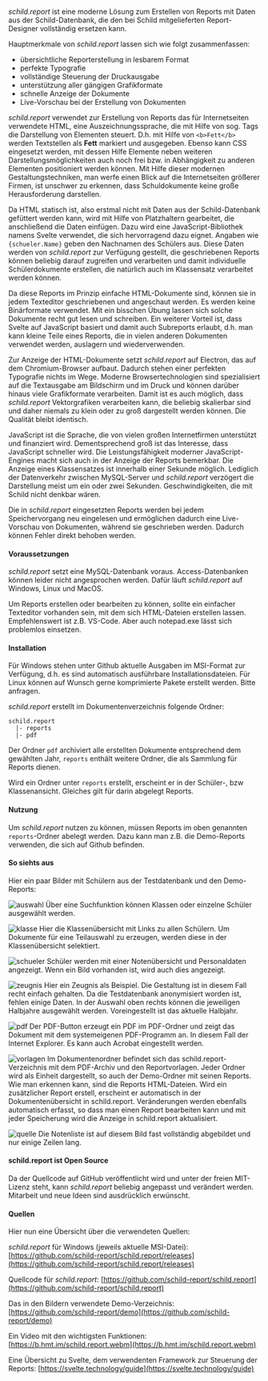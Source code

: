 _schild.report_ ist eine moderne Lösung zum Erstellen von Reports mit Daten
aus der Schild-Datenbank, die den bei Schild mitgelieferten Report-Designer
vollständig ersetzen kann.

Hauptmerkmale von _schild.report_ lassen sich wie folgt zusammenfassen:

* übersichtliche Reporterstellung in lesbarem Format
* perfekte Typografie
* vollständige Steuerung der Druckausgabe
* unterstützung aller gängigen Grafikformate
* schnelle Anzeige der Dokumente
* Live-Vorschau bei der Erstellung von Dokumenten

_schild.report_ verwendet zur Erstellung von Reports das für Internetseiten
verwendete HTML, eine Auszeichnungssprache, die mit Hilfe von sog. Tags
die Darstellung von Elementen steuert. D.h. mit Hilfe von `<b>Fett</b>`
werden Textstellen als **Fett** markiert und ausgegeben. Ebenso kann CSS
eingesetzt werden, mit dessen Hilfe Elemente neben weiteren
Darstellungsmöglichkeiten auch noch frei bzw. in Abhängigkeit zu anderen
Elementen positioniert werden können. Mit Hilfe dieser modernen
Gestaltungstechniken, man werfe einen Blick auf die Internetseiten
größerer Firmen, ist unschwer zu erkennen, dass Schuldokumente keine
große Herausforderung darstellen.

Da HTML statisch ist, also erstmal nicht mit Daten aus der
Schild-Datenbank gefüttert werden kann, wird mit Hilfe von Platzhaltern
gearbeitet, die anschließend die Daten einfügen. Dazu wird eine
JavaScript-Bibliothek namens Svelte verwendet, die sich hervorragend
dazu eignet. Angaben wie `{schueler.Name}` geben den Nachnamen des
Schülers aus. Diese Daten werden von _schild.report_ zur Verfügung gestellt, die
geschriebenen Reports können beliebig darauf zugreifen und verarbeiten
und damit individuelle Schülerdokumente erstellen, die natürlich auch im
Klassensatz verarbeitet werden können.

Da diese Reports im Prinzip einfache HTML-Dokumente sind, können sie in
jedem Texteditor geschriebenen und angeschaut werden. Es werden keine
Binärformate verwendet. Mit ein bisschen Übung lassen sich solche
Dokumente recht gut lesen und schreiben. Ein weiterer Vorteil ist, dass
Svelte auf JavaScript basiert und damit auch Subreports erlaubt, d.h.
man kann kleine Teile eines Reports, die in vielen anderen Dokumenten
verwendet werden, auslagern und wiederverwenden.

Zur Anzeige der HTML-Dokumente setzt _schild.report_ auf Electron, das auf dem
Chromium-Browser aufbaut. Dadurch stehen einer perfekten Typografie
nichts im Wege. Moderne Browsertechnologien sind spezialisiert auf die
Textausgabe am Bildschirm und im Druck und können darüber hinaus viele
Grafikformate verarbeiten. Damit ist es auch möglich, dass _schild.report_
Vektorgrafiken verarbeiten kann, die beliebig skalierbar sind und daher
niemals zu klein oder zu groß dargestellt werden können. Die Qualität
bleibt identisch.

JavaScript ist die Sprache, die von vielen großen Internetfirmen
unterstützt und finanziert wird. Dementsprechend groß ist das Interesse,
dass JavaScript schneller wird. Die Leistungsfähigkeit moderner
JavaScript-Engines macht sich auch in der Anzeige der Reports bemerkbar.
Die Anzeige eines Klassensatzes ist innerhalb einer Sekunde möglich.
Lediglich der Datenverkehr zwischen MySQL-Server und _schild.report_ verzögert die
Darstellung meist um ein oder zwei Sekunden. Geschwindigkeiten, die mit
Schild nicht denkbar wären.

Die in _schild.report_ eingesetzten Reports werden bei jedem Speichervorgang
neu eingelesen und ermöglichen dadurch eine Live-Vorschau von Dokumenten,
während sie geschrieben werden. Dadurch können Fehler direkt behoben werden.

#### Voraussetzungen
_schild.report_ setzt eine MySQL-Datenbank voraus. Access-Datenbanken können
leider nicht angesprochen werden. Dafür läuft _schild.report_ auf Windows, Linux
und MacOS.

Um Reports erstellen oder bearbeiten zu können, sollte ein einfacher Texteditor
vorhanden sein, mit dem sich HTML-Dateien erstellen lassen. Empfehlenswert ist
z.B. VS-Code. Aber auch notepad.exe lässt sich problemlos einsetzen.

#### Installation
Für Windows stehen unter Github aktuelle Ausgaben im MSI-Format zur Verfügung,
d.h. es sind automatisch ausführbare Installationsdateien. Für Linux können auf
Wunsch gerne komprimierte Pakete erstellt werden. Bitte anfragen.

_schild.report_ erstellt im Dokumentenverzeichnis folgende Ordner:

    schild.report
      |- reports
      |- pdf

Der Ordner `pdf` archiviert alle erstellten Dokumente entsprechend dem gewählten
Jahr, `reports` enthält weitere Ordner, die als Sammlung für Reports dienen.

Wird ein Ordner unter `reports` erstellt, erscheint er in der Schüler-, bzw
Klassenansicht. Gleiches gilt für darin abgelegt Reports.

#### Nutzung
Um _schild.report_ nutzen zu können, müssen Reports im oben genannten
`reports`-Ordner abelegt werden. Dazu kann man z.B. die Demo-Reports verwenden,
die sich auf Github befinden.

#### So siehts aus
Hier ein paar Bilder mit Schülern aus der Testdatenbank und den Demo-Reports:

![auswahl](https://b.hmt.im/auswahl.png)
Über eine Suchfunktion können Klassen oder einzelne Schüler ausgewählt werden.

![klasse](https://b.hmt.im/klasse.png)
Hier die Klassenübersicht mit Links zu allen Schülern. Um Dokumente für eine
Teilauswahl zu erzeugen, werden diese in der Klassenübersicht selektiert.

![schueler](https://b.hmt.im/schueler.png)
Schüler werden mit einer Notenübersicht und Personaldaten angezeigt. Wenn ein
Bild vorhanden ist, wird auch dies angezeigt.

![zeugnis](https://b.hmt.im/zeugnis.png)
Hier ein Zeugnis als Beispiel. Die Gestaltung ist in diesem Fall recht einfach
gehalten. Da die Testdatenbank anonymisiert worden ist, fehlen einige Daten. In
der Auswahl oben rechts können die jeweiligen Halbjahre ausgewählt werden.
Voreingestellt ist das aktuelle Halbjahr.

![pdf](https://b.hmt.im/pdf.png)
Der PDF-Button erzeugt ein PDF im PDF-Ordner und zeigt das Dokument mit dem
systemeigenen PDF-Programm an. In diesem Fall der Internet Explorer. Es kann
auch Acrobat eingestellt werden.

![vorlagen](https://b.hmt.im/vorlagen.png)
Im Dokumentenordner befindet sich das schild.report-Verzeichnis mit dem
PDF-Archiv und den Reportvorlagen. Jeder Ordner wird als Einheit dargestellt,
so auch der Demo-Ordner mit seinen Reports. Wie man erkennen kann, sind die
Reports HTML-Dateien. Wird ein zusätzlicher Report erstell, erscheint er
automatisch in der Dokumentenübersicht in schild.report. Veränderungen werden
ebenfalls automatisch erfasst, so dass man einen Report bearbeiten kann und mit
jeder Speicherung wird die Anzeige in schild.report aktualisiert.

![quelle](https://b.hmt.im/quelle.png)
Die Notenliste ist auf diesem Bild fast vollständig abgebildet und nur einige
Zeilen lang.

#### schild.report ist Open Source
Da der Quellcode auf GitHub veröffentlicht wird und unter der freien MIT-Lizenz
steht, kann _schild.report_ beliebig angepasst und verändert werden. Mitarbeit
und neue Ideen sind ausdrücklich erwünscht.

#### Quellen
Hier nun eine Übersicht über die verwendeten Quellen:

*schild.report* für Windows (jeweils aktuelle MSI-Datei): [https://github.com/schild-report/schild.report/releases](https://github.com/schild-report/schild.report/releases)

Quellcode für *schild.report*: [https://github.com/schild-report/schild.report](https://github.com/schild-report/schild.report)

Das in den Bildern verwendete Demo-Verzeichnis: [https://github.com/schild-report/demo](https://github.com/schild-report/demo)

Ein Video mit den wichtigsten Funktionen: [https://b.hmt.im/schild.report.webm](https://b.hmt.im/schild.report.webm)

Eine Übersicht zu Svelte, dem verwendenten Framework zur Steuerung der Reports: [https://svelte.technology/guide](https://svelte.technology/guide)
